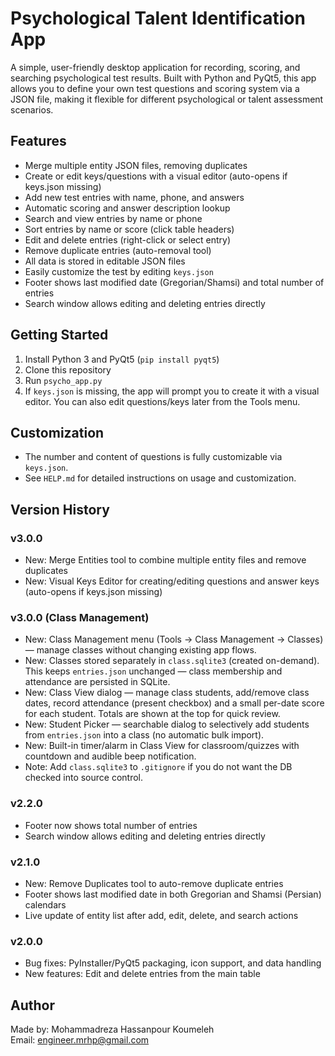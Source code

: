 # Psychological Talent Identification App

A simple, user-friendly desktop application for recording, scoring, and searching psychological test results. Built with Python and PyQt5, this app allows you to define your own test questions and scoring system via a JSON file, making it flexible for different psychological or talent assessment scenarios.

## Features
- Merge multiple entity JSON files, removing duplicates
- Create or edit keys/questions with a visual editor (auto-opens if keys.json missing)
- Add new test entries with name, phone, and answers
- Automatic scoring and answer description lookup
- Search and view entries by name or phone
- Sort entries by name or score (click table headers)
- Edit and delete entries (right-click or select entry)
- Remove duplicate entries (auto-removal tool)
- All data is stored in editable JSON files
- Easily customize the test by editing `keys.json`
- Footer shows last modified date (Gregorian/Shamsi) and total number of entries
- Search window allows editing and deleting entries directly

## Getting Started
1. Install Python 3 and PyQt5 (`pip install pyqt5`)
2. Clone this repository
3. Run `psycho_app.py`
4. If `keys.json` is missing, the app will prompt you to create it with a visual editor. You can also edit questions/keys later from the Tools menu.

## Customization
- The number and content of questions is fully customizable via `keys.json`.
- See `HELP.md` for detailed instructions on usage and customization.


## Version History
### v3.0.0
- New: Merge Entities tool to combine multiple entity files and remove duplicates
- New: Visual Keys Editor for creating/editing questions and answer keys (auto-opens if keys.json missing)
### v3.0.0 (Class Management)
- New: Class Management menu (Tools -> Class Management -> Classes) — manage classes without changing existing app flows.
- New: Classes stored separately in `class.sqlite3` (created on-demand). This keeps `entries.json` unchanged — class membership and attendance are persisted in SQLite.
- New: Class View dialog — manage class students, add/remove class dates, record attendance (present checkbox) and a small per-date score for each student. Totals are shown at the top for quick review.
- New: Student Picker — searchable dialog to selectively add students from `entries.json` into a class (no automatic bulk import).
- New: Built-in timer/alarm in Class View for classroom/quizzes with countdown and audible beep notification.
- Note: Add `class.sqlite3` to `.gitignore` if you do not want the DB checked into source control.

### v2.2.0
- Footer now shows total number of entries
- Search window allows editing and deleting entries directly
### v2.1.0
- New: Remove Duplicates tool to auto-remove duplicate entries
- Footer shows last modified date in both Gregorian and Shamsi (Persian) calendars
- Live update of entity list after add, edit, delete, and search actions

### v2.0.0
- Bug fixes: PyInstaller/PyQt5 packaging, icon support, and data handling
- New features: Edit and delete entries from the main table

## Author
Made by: Mohammadreza Hassanpour Koumeleh  
Email: engineer.mrhp@gmail.com
